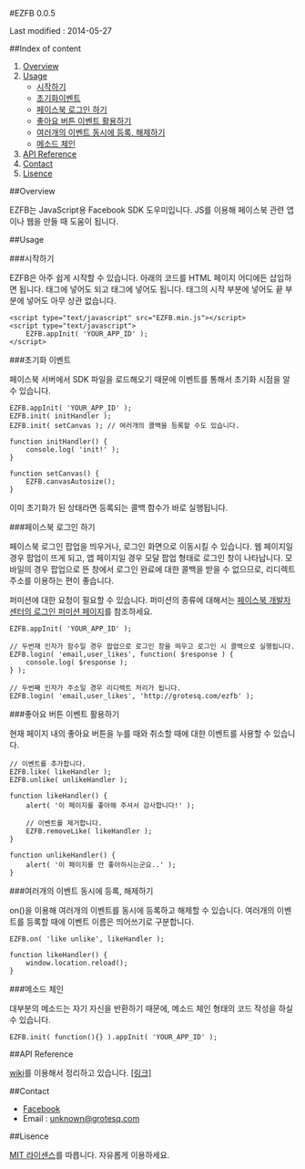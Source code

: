 #EZFB 0.0.5

Last modified : 2014-05-27

##Index of content

1. [Overview](#overview)
2. [Usage](#usage)
	- [시작하기](#%EC%8B%9C%EC%9E%91%ED%95%98%EA%B8%B0)
	- [초기화이벤트](#%EC%B4%88%EA%B8%B0%ED%99%94-%EC%9D%B4%EB%B2%A4%ED%8A%B8)
	- [페이스북 로그인 하기](#%ED%8E%98%EC%9D%B4%EC%8A%A4%EB%B6%81-%EB%A1%9C%EA%B7%B8%EC%9D%B8-%ED%95%98%EA%B8%B0)
	- [좋아요 버튼 이벤트 활용하기](#%EC%A2%8B%EC%95%84%EC%9A%94-%EB%B2%84%ED%8A%BC-%EC%9D%B4%EB%B2%A4%ED%8A%B8-%ED%99%9C%EC%9A%A9%ED%95%98%EA%B8%B0)
	- [여러개의 이벤트 동시에 등록, 해제하기](#%EC%97%AC%EB%9F%AC%EA%B0%9C%EC%9D%98-%EC%9D%B4%EB%B2%A4%ED%8A%B8-%EB%8F%99%EC%8B%9C%EC%97%90-%EB%93%B1%EB%A1%9D-%ED%95%B4%EC%A0%9C%ED%95%98%EA%B8%B0)
	- [메소드 체인](#%EB%A9%94%EC%86%8C%EB%93%9C-%EC%B2%B4%EC%9D%B8)
3. [API Reference](#api-reference)
4. [Contact](#contact)
5. [Lisence](#lisence)

##Overview

EZFB는 JavaScript용 Facebook SDK 도우미입니다.
JS를 이용해 페이스북 관련 앱이나 웹을 만들 때 도움이 됩니다.

##Usage

###시작하기

EZFB은 아주 쉽게 시작할 수 있습니다. 아래의 코드를 HTML 페이지 어디에든 삽입하면 됩니다. <head>태그에 넣어도 되고 <body> 태그에 넣어도 됩니다. <body> 태그의 시작 부분에 넣어도 끝 부분에 넣어도 아무 상관 없습니다.

	<script type="text/javascript" src="EZFB.min.js"></script>
	<script type="text/javascript">
		EZFB.appInit( 'YOUR_APP_ID' );
	</script>

###초기화 이벤트

페이스북 서버에서 SDK 파일을 로드해오기 때문에 이벤트를 통해서 초기화 시점을 알 수 있습니다.

	EZFB.appInit( 'YOUR_APP_ID' );
	EZFB.init( initHandler );
	EZFB.init( setCanvas ); // 여러개의 콜백을 등록할 수도 있습니다.
 
	function initHandler() {
    	console.log( 'init!' );
	}
 
	function setCanvas() {
    	EZFB.canvasAutosize();
	}

이미 초기화가 된 상태라면 등록되는 콜백 함수가 바로 실행됩니다.

###페이스북 로그인 하기

페이스북 로그인 팝업을 띄우거나, 로그인 화면으로 이동시킬 수 있습니다.
웹 페이지일 경우 팝업이 뜨게 되고, 앱 페이지일 경우 모달 팝업 형태로 로그인 창이 나타납니다.
모바일의 경우 팝업으로 뜬 창에서 로그인 완료에 대한 콜백을 받을 수 없으므로, 리디렉트 주소를 이용하는 편이 좋습니다.

퍼미션에 대한 요청이 필요할 수 있습니다.
퍼미션의 종류에 대해서는 [페이스북 개발자 센터의 로그인 퍼미션 페이지](http://developers.facebook.com/docs/reference/login/#permissions)를 참조하세요.

	EZFB.appInit( 'YOUR_APP_ID' );
 
	// 두번재 인자가 함수일 경우 팝업으로 로그인 창을 띄우고 로그인 시 콜백으로 실행됩니다.
	EZFB.login( 'email,user_likes', function( $response ) {
    	console.log( $response );
	} );
 
	// 두번째 인자가 주소일 경우 리디렉트 처리가 됩니다.
	EZFB.login( 'email,user_likes', 'http://grotesq.com/ezfb' );
	
###좋아요 버튼 이벤트 활용하기

현재 페이지 내의 좋아요 버튼을 누를 때와 취소할 때에 대한 이벤트를 사용할 수 있습니다.

	// 이벤트를 추가합니다.
	EZFB.like( likeHandler );
	EZFB.unlike( unlikeHandler );
	 
	function likeHandler() {
		alert( '이 페이지를 좋아해 주셔서 감사합니다!' );
	 
		// 이벤트를 제거합니다.
		EZFB.removeLike( likeHandler );
	}
	 
	function unlikeHandler() {
		alert( '이 페이지를 안 좋아하시는군요..' );
	}

###여러개의 이벤트 동시에 등록, 해제하기

on()을 이용해 여러개의 이벤트를 동시에 등록하고 해제할 수 있습니다.
여러개의 이벤트를 등록할 때에 이벤트 이름은 띄어쓰기로 구분합니다.

	EZFB.on( 'like unlike', likeHandler );
	 
	function likeHandler() {
		window.location.reload();
	}

###메소드 체인

대부분의 메소드는 자기 자신을 반환하기 때문에, 메소드 체인 형태의 코드 작성을 하실 수 있습니다.

	EZFB.init( function(){} ).appInit( 'YOUR_APP_ID' );

##API Reference

[wiki](https://github.com/Unk/EZFB/wiki)를 이용해서 정리하고 있습니다. [[링크]](https://github.com/Unk/EZFB/wiki)
	
##Contact

- [Facebook](www.facebook.com/pages/EZFB/611988845501116)
- Email : [unknown@grotesq.com](mailto:unknown@grotesq.com)

##Lisence

[MIT 라이센스](http://opensource.org/licenses/MIT)를 따릅니다. 자유롭게 이용하세요.
